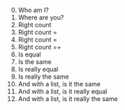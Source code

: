 0. Who am I?
1. Where are you?
2. Right count
3. Right count =
4. Right count =
5. Right count =+
6. Is equal
7. Is the same
8. Is really equal
9. Is really the same
11. And with a list, is it the same
12. And with a list, is it really equal
13. And with a list, is it really the same
